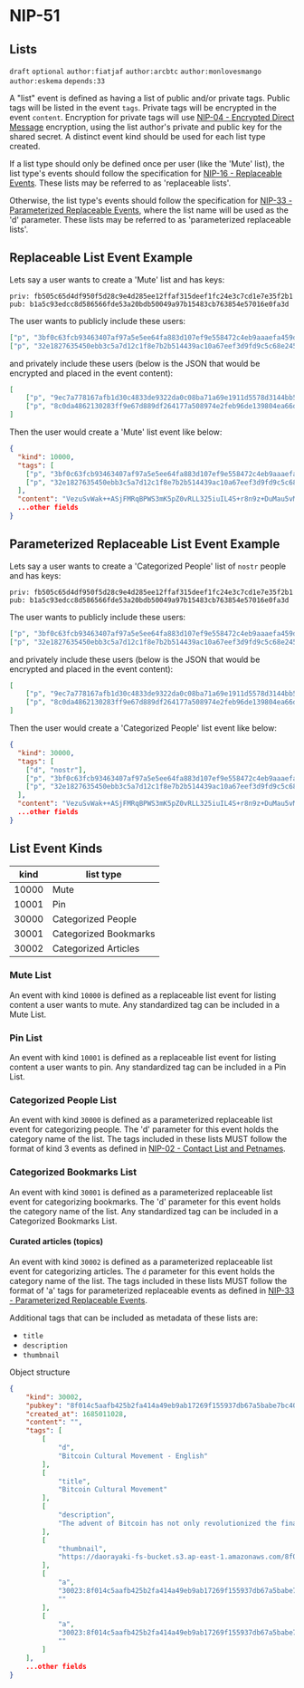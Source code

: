 NIP-51
======

Lists
-------------------------

`draft` `optional` `author:fiatjaf` `author:arcbtc` `author:monlovesmango` `author:eskema` `depends:33`

A "list" event is defined as having a list of public and/or private tags. Public tags will be listed in the event `tags`. Private tags will be encrypted in the event `content`. Encryption for private tags will use [NIP-04 - Encrypted Direct Message](04.md) encryption, using the list author's private and public key for the shared secret. A distinct event kind should be used for each list type created.

If a list type should only be defined once per user (like the 'Mute' list), the list type's events should follow the specification for [NIP-16 - Replaceable Events](16.md). These lists may be referred to as 'replaceable lists'.

Otherwise, the list type's events should follow the specification for [NIP-33 - Parameterized Replaceable Events](33.md), where the list name will be used as the 'd' parameter. These lists may be referred to as 'parameterized replaceable lists'.

## Replaceable List Event Example

Lets say a user wants to create a 'Mute' list and has keys:
```
priv: fb505c65d4df950f5d28c9e4d285ee12ffaf315deef1fc24e3c7cd1e7e35f2b1
pub: b1a5c93edcc8d586566fde53a20bdb50049a97b15483cb763854e57016e0fa3d
```
The user wants to publicly include these users:

```json
["p", "3bf0c63fcb93463407af97a5e5ee64fa883d107ef9e558472c4eb9aaaefa459d"],
["p", "32e1827635450ebb3c5a7d12c1f8e7b2b514439ac10a67eef3d9fd9c5c68e245"]
```
and privately include these users (below is the JSON that would be encrypted and placed in the event content):

```json
[
    ["p", "9ec7a778167afb1d30c4833de9322da0c08ba71a69e1911d5578d3144bb56437"],
    ["p", "8c0da4862130283ff9e67d889df264177a508974e2feb96de139804ea66d6168"]
]
```

Then the user would create a 'Mute' list event like below:

```json
{
  "kind": 10000,
  "tags": [
    ["p", "3bf0c63fcb93463407af97a5e5ee64fa883d107ef9e558472c4eb9aaaefa459d"],
    ["p", "32e1827635450ebb3c5a7d12c1f8e7b2b514439ac10a67eef3d9fd9c5c68e245"],
  ],
  "content": "VezuSvWak++ASjFMRqBPWS3mK5pZ0vRLL325iuIL4S+r8n9z+DuMau5vMElz1tGC/UqCDmbzE2kwplafaFo/FnIZMdEj4pdxgptyBV1ifZpH3TEF6OMjEtqbYRRqnxgIXsuOSXaerWgpi0pm+raHQPseoELQI/SZ1cvtFqEUCXdXpa5AYaSd+quEuthAEw7V1jP+5TDRCEC8jiLosBVhCtaPpLcrm8HydMYJ2XB6Ixs=?iv=/rtV49RFm0XyFEwG62Eo9A==",
  ...other fields
}
```


## Parameterized Replaceable List Event Example

Lets say a user wants to create a 'Categorized People' list of `nostr` people and has keys:
```
priv: fb505c65d4df950f5d28c9e4d285ee12ffaf315deef1fc24e3c7cd1e7e35f2b1
pub: b1a5c93edcc8d586566fde53a20bdb50049a97b15483cb763854e57016e0fa3d
```
The user wants to publicly include these users:

```json
["p", "3bf0c63fcb93463407af97a5e5ee64fa883d107ef9e558472c4eb9aaaefa459d"],
["p", "32e1827635450ebb3c5a7d12c1f8e7b2b514439ac10a67eef3d9fd9c5c68e245"]
```
and privately include these users (below is the JSON that would be encrypted and placed in the event content):

```json
[
    ["p", "9ec7a778167afb1d30c4833de9322da0c08ba71a69e1911d5578d3144bb56437"],
    ["p", "8c0da4862130283ff9e67d889df264177a508974e2feb96de139804ea66d6168"]
]
```

Then the user would create a 'Categorized People' list event like below:

```json
{
  "kind": 30000,
  "tags": [
    ["d", "nostr"],
    ["p", "3bf0c63fcb93463407af97a5e5ee64fa883d107ef9e558472c4eb9aaaefa459d"],
    ["p", "32e1827635450ebb3c5a7d12c1f8e7b2b514439ac10a67eef3d9fd9c5c68e245"],
  ],
  "content": "VezuSvWak++ASjFMRqBPWS3mK5pZ0vRLL325iuIL4S+r8n9z+DuMau5vMElz1tGC/UqCDmbzE2kwplafaFo/FnIZMdEj4pdxgptyBV1ifZpH3TEF6OMjEtqbYRRqnxgIXsuOSXaerWgpi0pm+raHQPseoELQI/SZ1cvtFqEUCXdXpa5AYaSd+quEuthAEw7V1jP+5TDRCEC8jiLosBVhCtaPpLcrm8HydMYJ2XB6Ixs=?iv=/rtV49RFm0XyFEwG62Eo9A==",
  ...other fields
}
```

## List Event Kinds

| kind   | list type               |
| ------ | ----------------------- |
| 10000  | Mute                    |
| 10001  | Pin                     |
| 30000  | Categorized People      |
| 30001  | Categorized Bookmarks   |
| 30002  | Categorized Articles    |

### Mute List

An event with kind `10000` is defined as a replaceable list event for listing content a user wants to mute. Any standardized tag can be included in a Mute List.

### Pin List

An event with kind `10001` is defined as a replaceable list event for listing content a user wants to pin. Any standardized tag can be included in a Pin List.

### Categorized People List

An event with kind `30000` is defined as a parameterized replaceable list event for categorizing people. The 'd' parameter for this event holds the category name of the list. The tags included in these lists MUST follow the format of kind 3 events as defined in [NIP-02 - Contact List and Petnames](02.md).

### Categorized Bookmarks List

An event with kind `30001` is defined as a parameterized replaceable list event for categorizing bookmarks. The 'd' parameter for this event holds the category name of the list. Any standardized tag can be included in a Categorized Bookmarks List.

#### Curated articles (topics)

An event with kind `30002` is defined as a parameterized replaceable list event for categorizing articles. The `d` parameter for this event holds the category name of the list. The tags included in these lists MUST follow the format of 'a' tags for parameterized replaceable events as defined in [NIP-33 - Parameterized Replaceable Events](https://github.com/nostr-protocol/nips/pull/492/33.md#referencing-and-tagging).

Additional tags that can be included as metadata of these lists are:
- `title` 
- `description` 
- `thumbnail` 


Object structure
```json
{
    "kind": 30002,
    "pubkey": "8f014c5aafb425b2fa414a49eb9ab17269f155937db67a5babe7bc40f9bbae3b",
    "created_at": 1685011028,
    "content": "",
    "tags": [
        [
            "d",
            "Bitcoin Cultural Movement - English"
        ],
        [
            "title",
            "Bitcoin Cultural Movement"
        ],
        [
            "description",
            "The advent of Bitcoin has not only revolutionized the financial landscape but has also given rise to a new cultural movement centered around this groundbreaking cryptocurrency. In this era of digital innovation, the concept of curation has emerged as a powerful tool to navigate and make sense of the vast amount of information and ideas surrounding Bitcoin. This article delves into the topic of Bitcoin curation, exploring its purpose, key players involved, and presenting five curated articles that shed light on different aspects of this phenomenon."
        ],
        [
            "thumbnail",
            "https://daorayaki-fs-bucket.s3.ap-east-1.amazonaws.com/8f014c5aafb425b2fa414a49eb9ab17269f155937db67a5babe7bc40f9bbae3b/files/1685007975118-DAORAYAKIS3.png"
        ],
        [
            "a",
            "30023:8f014c5aafb425b2fa414a49eb9ab17269f155937db67a5babe7bc40f9bbae3b:aVcTJ7_S0U8QyB1e3bLPD",
            ""
        ],
        [
            "a",
            "30023:8f014c5aafb425b2fa414a49eb9ab17269f155937db67a5babe7bc40f9bbae3b:LlGOjtygN7i4mX0CbLpEo",
            ""
        ]
    ],
    ...other fields
}
```
